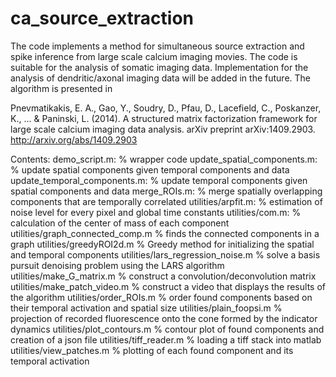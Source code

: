 # ca_source_extraction

The code implements a method for simultaneous source extraction and spike inference from large scale calcium imaging movies. The code is suitable for the analysis of somatic imaging data. Implementation for the analysis of dendritic/axonal imaging data will be added in the future. The algorithm is presented in

Pnevmatikakis, E. A., Gao, Y., Soudry, D., Pfau, D., Lacefield, C., Poskanzer, K., ... & Paninski, L. (2014). A structured matrix factorization framework for large scale calcium imaging data analysis. arXiv preprint arXiv:1409.2903. http://arxiv.org/abs/1409.2903

Contents:
demo_script.m:          % wrapper code 
update_spatial_components.m:            % update spatial components given temporal components and data
update_temporal_components.m:           % update temporal components given spatial components and data
merge_ROIs.m:                           % merge spatially overlapping components that are temporally correlated
utilities/arpfit.m:                     % estimation of noise level for every pixel and global time constants
utilities/com.m:                        % calculation of the center of mass of each component
utilities/graph_connected_comp.m        % finds the connected components in a graph
utilities/greedyROI2d.m                 % Greedy method for initializing the spatial and temporal components
utilities/lars_regression_noise.m       % solve a basis pursuit denoising problem using the LARS algorithm
utilities/make_G_matrix.m               % construct a convolution/deconvolution matrix
utilities/make_patch_video.m            % construct a video that displays the results of the algorithm
utilities/order_ROIs.m                  % order found components based on their temporal activation and spatial size
utilities/plain_foopsi.m                % projection of recorded fluorescence onto the cone formed by the indicator dynamics
utilities/plot_contours.m               % contour plot of found components and creation of a json file
utilities/tiff_reader.m                 % loading a tiff stack into matlab
utilities/view_patches.m                % plotting of each found component and its temporal activation
